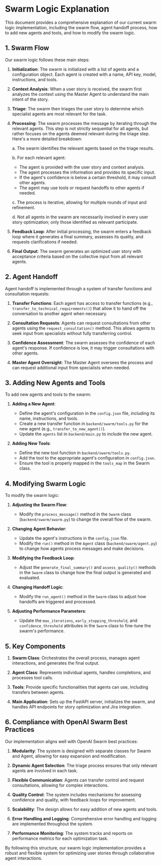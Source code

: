 # Swarm Logic Explanation

This document provides a comprehensive explanation of our current swarm logic implementation, including the swarm flow, agent handoff process, how to add new agents and tools, and how to modify the swarm logic.

## 1. Swarm Flow

Our swarm logic follows these main steps:

1. **Initialization**: The swarm is initialized with a list of agents and a configuration object. Each agent is created with a name, API key, model, instructions, and tools.

2. **Context Analysis**: When a user story is received, the swarm first analyzes the context using the Master Agent to understand the main intent of the story.

3. **Triage**: The swarm then triages the user story to determine which specialist agents are most relevant for the task.

4. **Processing**: The swarm processes the message by iterating through the relevant agents. This step is not strictly sequential for all agents, but rather focuses on the agents deemed relevant during the triage step. Here's a more detailed breakdown:

   a. The swarm identifies the relevant agents based on the triage results.
   
   b. For each relevant agent:
      - The agent is provided with the user story and context analysis.
      - The agent processes the information and provides its specific input.
      - If the agent's confidence is below a certain threshold, it may consult other agents.
      - The agent may use tools or request handoffs to other agents if needed.
   
   c. The process is iterative, allowing for multiple rounds of input and refinement.
   
   d. Not all agents in the swarm are necessarily involved in every user story optimization; only those identified as relevant participate.

5. **Feedback Loop**: After initial processing, the swarm enters a feedback loop where it generates a final summary, assesses its quality, and requests clarifications if needed.

6. **Final Output**: The swarm generates an optimized user story with acceptance criteria based on the collective input from all relevant agents.

## 2. Agent Handoff

Agent handoff is implemented through a system of transfer functions and consultation requests:

1. **Transfer Functions**: Each agent has access to transfer functions (e.g., `transfer_to_technical_requirements()`) that allow it to hand off the conversation to another agent when necessary.

2. **Consultation Requests**: Agents can request consultations from other agents using the `request_consultation()` method. This allows agents to seek input from specialists without fully transferring control.

3. **Confidence Assessment**: The swarm assesses the confidence of each agent's response. If confidence is low, it may trigger consultations with other agents.

4. **Master Agent Oversight**: The Master Agent oversees the process and can request additional input from specialists when needed.

## 3. Adding New Agents and Tools

To add new agents and tools to the swarm:

1. **Adding a New Agent**:
   - Define the agent's configuration in the `config.json` file, including its name, instructions, and tools.
   - Create a new transfer function in `backend/swarm/tools.py` for the new agent (e.g., `transfer_to_new_agent()`).
   - Update the `agents` list in `backend/main.py` to include the new agent.

2. **Adding New Tools**:
   - Define the new tool function in `backend/swarm/tools.py`.
   - Add the tool to the appropriate agent's configuration in `config.json`.
   - Ensure the tool is properly mapped in the `tools_map` in the Swarm class.

## 4. Modifying Swarm Logic

To modify the swarm logic:

1. **Adjusting the Swarm Flow**:
   - Modify the `process_message()` method in the `Swarm` class (`backend/swarm/swarm.py`) to change the overall flow of the swarm.

2. **Changing Agent Behavior**:
   - Update the agent's instructions in the `config.json` file.
   - Modify the `run()` method in the `Agent` class (`backend/swarm/agent.py`) to change how agents process messages and make decisions.

3. **Modifying the Feedback Loop**:
   - Adjust the `generate_final_summary()` and `assess_quality()` methods in the `Swarm` class to change how the final output is generated and evaluated.

4. **Changing Handoff Logic**:
   - Modify the `run_agent()` method in the `Swarm` class to adjust how handoffs are triggered and processed.

5. **Adjusting Performance Parameters**:
   - Update the `max_iterations`, `early_stopping_threshold`, and `confidence_threshold` attributes in the `Swarm` class to fine-tune the swarm's performance.

## 5. Key Components

1. **Swarm Class**: Orchestrates the overall process, manages agent interactions, and generates the final output.

2. **Agent Class**: Represents individual agents, handles completions, and processes tool calls.

3. **Tools**: Provide specific functionalities that agents can use, including transfers between agents.

4. **Main Application**: Sets up the FastAPI server, initializes the swarm, and handles API endpoints for story optimization and Jira integration.

## 6. Compliance with OpenAI Swarm Best Practices

Our implementation aligns well with OpenAI Swarm best practices:

1. **Modularity**: The system is designed with separate classes for Swarm and Agent, allowing for easy expansion and modification.

2. **Dynamic Agent Selection**: The triage process ensures that only relevant agents are involved in each task.

3. **Flexible Communication**: Agents can transfer control and request consultations, allowing for complex interactions.

4. **Quality Control**: The system includes mechanisms for assessing confidence and quality, with feedback loops for improvement.

5. **Scalability**: The design allows for easy addition of new agents and tools.

6. **Error Handling and Logging**: Comprehensive error handling and logging are implemented throughout the system.

7. **Performance Monitoring**: The system tracks and reports on performance metrics for each optimization task.

By following this structure, our swarm logic implementation provides a robust and flexible system for optimizing user stories through collaborative agent interactions.
